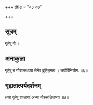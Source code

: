 +++
title = "०३ ०७"

+++
## सूत्रम्
गृहेषु गौः।
## अनाकुला
गृहेषु च गौरालब्धव्या तेनैव दुहितृमता ।
तयौर्विनियोगः ॥६॥

## गृह्यतात्पर्यदर्शनम्
तथा गृहेषु शालायां अन्या गौस्सन्निधाप्या ॥७॥
